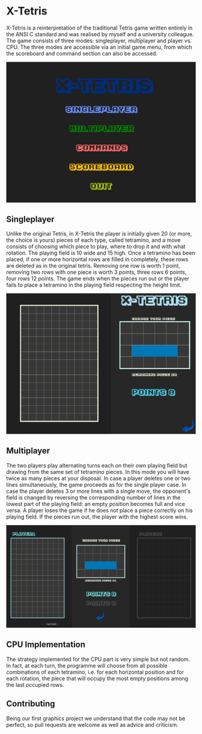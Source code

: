 # X-Tetris
X-Tetris is a reinterpretation of the traditional Tetris game written entirely in the ANSI C standard and was realised by myself and a university colleague.
The game consists of three modes: singleplayer, multiplayer and player vs. CPU.
The three modes are accessible via an initial game menu, from which the scoreboard and command section can also be accessed.

![Menu](/Screenshot/screenshot_1.png)

## Singleplayer
Unlike the original Tetris, in X-Tetris the player is initially given 20 (or more, the choice is yours) pieces of each type, called tetramino, and a move consists of choosing which piece to play, where to drop it and with what rotation.
The playing field is 10 wide and 15 high. Once a tetramino has been placed, if one or more horizontal rows are filled in completely, these rows are deleted as in the original tetris.
Removing one row is worth 1 point, removing two rows with one piece is worth 3 points, three rows 6 points, four rows 12 points.
The game ends when the pieces run out or the player fails to place a tetramino in the playing field respecting the height limit.

![Singleplayer](/Screenshot/screenshot_2.png)

## Multiplayer
The two players play alternating turns each on their own playing field but drawing from the same set of tetramino pieces. In this mode you will have twice as many pieces at your disposal. In case a player deletes one or two lines simultaneously, the game proceeds as for the single player case. In case the player deletes 3 or more lines with a single move, the opponent's field is changed by reversing the corresponding number of lines in the lowest part of the playing field: an empty position becomes full and vice versa.
A player loses the game if he does not place a piece correctly on his playing field. If the pieces run out, the player with the highest score wins.

![Multiplayer](/screenshot/screenshot_3.png)

## CPU Implementation
The strategy implemented for the CPU part is very simple but not random. 
In fact, at each turn, the programme will choose from all possible combinations of each tetramino, i.e. for each horizontal position and for each rotation, the piece that will occupy the most empty positions among the last occupied rows.

## Contributing
Being our first graphics project we understand that the code may not be perfect, so pull requests are welcome as well as advice and criticism.